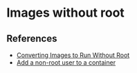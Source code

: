 # Images without root



## References

- [Converting Images to Run Without Root](https://birthday.play-with-docker.com/run-as-user/)
- [Add a non-root user to a container](https://code.visualstudio.com/remote/advancedcontainers/add-nonroot-user)

